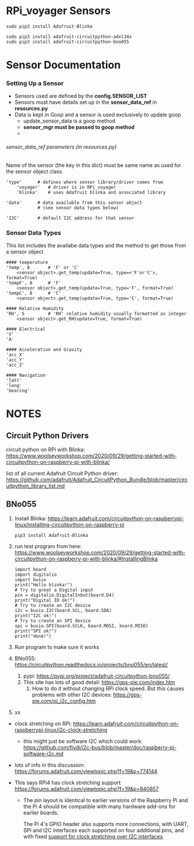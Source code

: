 # RPi_voyager Sensors



```
sudo pip3 install Adafruit-Blinka

sudo pip3 install adafruit-circuitpython-adxl34x
sudo pip3 install adafruit-circuitpython-bno055

```





# Sensor Documentation

### Setting Up a Sensor

* Sensors used are defined by the **config.SENSOR_LIST**
* Sensors must have details set up in the **sensor_data_ref** in **resources.py**
* Data is kept in Goop and a sensor is used exclusively to update goop
  * update_sensor_data is a goop method
  * **sensor_mgr must be passed to goop method**
  * 



###### sensor_data_ref parameters (in resources.py)

Name of the sensor (the key in this dict) must be same name as used for the sensor object class

```
'type'		# defines where sensor library/driver comes from
	'voyager' 	# driver is in RPi_voyager
	'blinka'	# uses Adafruit blinka and associated library
	
'data'		# data available from this sensor object 
			# (see sensor data types below)
			
'I2C'		# default I2C address for that sensor
```





### Sensor Data Types

This list includes the availabe data types and the method to get those from a sensor object

```
#### temperature
'temp', 8		# 'F' or 'C'
    <sensor object>.get_temp(update=True, type=<'F'or'C'>, format=True)
'tempF', 8		# 'F'
    <sensor object>.get_temp(update=True, type='F', format=True)
'tempC', 8		# 'C'
    <sensor object>.get_temp(update=True, type='C', format=True)

#### Relative Humidity
'RH', 5			# 'RH' relative humidity usually formatted as integer
    <sensor object>.get_RH(update=True, format=True)

#### Electrical
'V'
'A'

#### Acceleration and Gravity
'acc_X'
'acc_Y'
'acc_Z'

#### Navigation
'latt'
'long'
'bearing'

```







# NOTES





## Circuit Python Drivers

circuit python on RPi with Blinka:  https://www.woolseyworkshop.com/2020/09/29/getting-started-with-circuitpython-on-raspberry-pi-with-blinka/



list of all current Adafruit Circuit Python driver:  https://github.com/adafruit/Adafruit_CircuitPython_Bundle/blob/master/circuitpython_library_list.md



## BNo055

1. Install Blinka:  https://learn.adafruit.com/circuitpython-on-raspberrypi-linux/installing-circuitpython-on-raspberry-pi

   ```
   pip3 install Adafruit-Blinka
   ```

   

2. run test program from here:  https://www.woolseyworkshop.com/2020/09/29/getting-started-with-circuitpython-on-raspberry-pi-with-blinka/#InstallingBlinka

   ```
   import board
   import digitalio
   import busio
   print("Hello blinka!")
   # Try to great a Digital input
   pin = digitalio.DigitalInOut(board.D4)
   print("Digital IO ok!")
   # Try to create an I2C device
   i2c = busio.I2C(board.SCL, board.SDA)
   print("I2C ok!")
   # Try to create an SPI device
   spi = busio.SPI(board.SCLK, board.MOSI, board.MISO)
   print("SPI ok!")
   print("done!")
   ```

   

3. Run program to make sure it works

4. BNo055:  https://circuitpython.readthedocs.io/projects/bno055/en/latest/

   1. pypi:  https://pypi.org/project/adafruit-circuitpython-bno055/
   2. This site has lots of good detail:  https://gps-pie.com/index.htm
      1. How to do it without changing RPi clock speed.  But this causes problems with other I2C devices:  https://gps-pie.com/pi_i2c_config.htm

5. xx



- clock stretching on RPi:  https://learn.adafruit.com/circuitpython-on-raspberrypi-linux/i2c-clock-stretching

  - this might just be software I2C which could work:  https://github.com/fivdi/i2c-bus/blob/master/doc/raspberry-pi-software-i2c.md

- lots of info in this discussion:  https://forums.adafruit.com/viewtopic.php?f=19&p=774144

- This says RPi4 has clock stretching support:  https://forums.adafruit.com/viewtopic.php?f=19&p=840857

  - The pin layout is identical to earlier versions of the Raspberry Pi and the Pi 4 should be compatible with many hardware add-ons for earlier boards. 

    The Pi 4's GPIO header also supports more connections, with UART, SPI and I2C interfaces each supported on four additional pins, and with fixed [support for clock stretching over I2C interfaces](https://en.wikipedia.org/wiki/I²C#Clock_stretching_using_SCL).